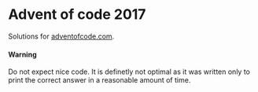 # Advent of code 2017
Solutions for [adventofcode.com](http://adventofcode.com/2017).

#### Warning
Do not expect nice code. It is definetly not optimal as it was written only to print the correct answer in a reasonable amount of time.
